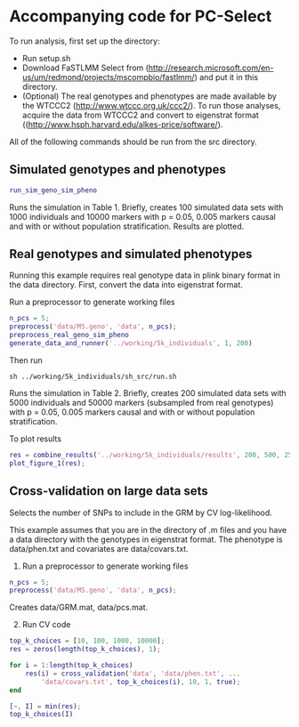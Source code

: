 # Accompanying code for PC-Select

To run analysis, first set up the directory:
* Run setup.sh 
* Download FaSTLMM Select from (http://research.microsoft.com/en-us/um/redmond/projects/mscompbio/fastlmm/) and put it in this directory.
* (Optional) The real genotypes and phenotypes are made available by the WTCCC2 (http://www.wtccc.org.uk/ccc2/).  To run those analyses, acquire the data from WTCCC2 and convert to eigenstrat format ((http://www.hsph.harvard.edu/alkes-price/software/).

All of the following commands should be run from the src directory.

## Simulated genotypes and phenotypes

```matlab
run_sim_geno_sim_pheno
```

Runs the simulation in Table 1.  Briefly, creates 100 simulated data sets with 1000 individuals and 10000 markers with p = 0.05, 0.005 markers causal and with or without population stratification.  Results are plotted.

## Real genotypes and simulated phenotypes

Running this example requires real genotype data in plink binary format in the data directory.  First, convert the data into eigenstrat format. 

Run a preprocessor to generate working files

```matlab
n_pcs = 5;
preprocess('data/MS.geno', 'data', n_pcs);
preprocess_real_geno_sim_pheno
generate_data_and_runner('../working/5k_individuals', 1, 200)
```

Then run

```
sh ../working/5k_individuals/sh_src/run.sh
```

Runs the simulation in Table 2.  Briefly, creates 200 simulated data sets with 5000 individuals and 50000 markers (subsampled from real genotypes) with p = 0.05, 0.005 markers causal and with or without population stratification.

To plot results

```matlab
res = combine_results('../working/5k_individuals/results', 200, 500, 250);
plot_figure_1(res);
```

## Cross-validation on large data sets

Selects the number of SNPs to include in the GRM by CV log-likelihood.

This example assumes that you are in the directory of .m files and you have a data directory with the genotypes in eigenstrat format.  The phenotype is data/phen.txt and covariates are data/covars.txt.

1) Run a preprocessor to generate working files

```matlab
n_pcs = 5;
preprocess('data/MS.geno', 'data', n_pcs);
```

Creates data/GRM.mat, data/pcs.mat.

2) Run CV code 

```matlab
top_k_choices = [10, 100, 1000, 10000];
res = zeros(length(top_k_choices), 1);

for i = 1:length(top_k_choices)
    res(i) = cross_validation('data', 'data/phen.txt', ...
        'data/covars.txt', top_k_choices(i), 10, 1, true);
end

[~, I] = min(res);
top_k_choices(I)
```
